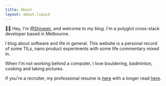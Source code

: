 ```yaml
---
title: About
layout: about.liquid
---
```


👋🏽 Hey, I'm [@Shiveen](https://twitter.com/shiveen_p), and welcome to my blog. I'm a polyglot cross-stack developer based in Melbourne. 

I blog about software and life in general. This website is a personal record of some TILs, nano product experiments with some life commentary mixed in.

When I'm not working behind a computer, I love bouldering, badminton, cooking and taking pictures. 

If you're a recruiter, my professional resume is [here](https://read.cv/shiveenp) with a longer read [here](/resume).
